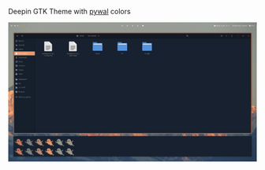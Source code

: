 Deepin GTK Theme with [pywal](https://github.com/dylanaraps/pywal) colors

![screenshot](deepin-pywal-scrot.png)
